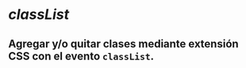 # **_classList_**

## Agregar y/o quitar clases mediante extensión CSS con el evento ```classList```.
